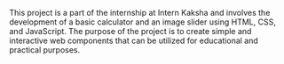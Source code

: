 This project is a part of the internship at Intern Kaksha and involves the development of a basic calculator and an image slider using HTML, CSS, and JavaScript. The purpose of the project is to create simple and interactive web components that can be utilized for educational and practical purposes.
